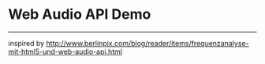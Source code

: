 # Web Audio API Demo
--------------------------------------
inspired by http://www.berlinpix.com/blog/reader/items/frequenzanalyse-mit-html5-und-web-audio-api.html
